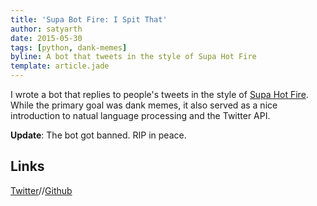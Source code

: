 ```yaml
---
title: 'Supa Bot Fire: I Spit That'
author: satyarth
date: 2015-05-30
tags: [python, dank-memes]
byline: A bot that tweets in the style of Supa Hot Fire
template: article.jade
---
```


I wrote a bot that replies to people's tweets in the style of [Supa Hot Fire](https://www.youtube.com/watch?v=-ChppfnazzE/). While the primary goal was dank memes, it also served as a nice introduction to natual language processing and the Twitter API.

**Update**: The bot got banned. RIP in peace. 

## Links

[Twitter](https://twitter.com/supabotfire)//[Github](https://github.com/satyarth/supa-bot-fire)

